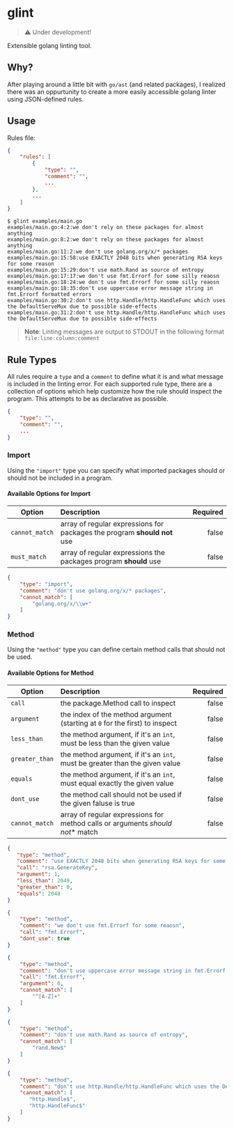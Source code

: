 # glint

> ⚠️ Under development!

Extensible golang linting tool.

## Why?

After playing around a little bit with `go/ast` (and related packages), I realized there was an oppurtunity to create a more easily accessible golang linter using JSON-defined rules.

## Usage

Rules file:

```json
{
    "rules": [
        {
            "type": "",
            "comment": "",
            ...
        },
        ...
    ]
}
```

```console
$ glint examples/main.go
examples/main.go:4:2:we don't rely on these packages for almost anything
examples/main.go:8:2:we don't rely on these packages for almost anything
examples/main.go:11:2:we don't use golang.org/x/* packages
examples/main.go:15:58:use EXACTLY 2048 bits when generating RSA keys for some reason
examples/main.go:15:29:don't use math.Rand as source of entropy
examples/main.go:17:17:we don't use fmt.Errorf for some silly reaosn
examples/main.go:18:24:we don't use fmt.Errorf for some silly reaosn
examples/main.go:18:35:don't use uppercase error message string in fmt.Errorf formatted errors
examples/main.go:30:2:don't use http.Handle/http.HandleFunc which uses the DefaultServeMux due to possible side-effects
examples/main.go:31:2:don't use http.Handle/http.HandleFunc which uses the DefaultServeMux due to possible side-effects
```

> **Note**: Linting messages are output to STDOUT in the following format `file:line:column:comment`

## Rule Types

All rules require a `type` and a `comment` to define what it is and what message is included in the linting error. For each supported rule type, there are a collection of options which help customize how the rule should inspect the program. This attempts to be as declarative as possible.

```json
{
    "type": "",
    "comment": "",
    ...
}
```

### Import

Using the `"import"` type you can specify what imported packages should or should not be included in a program.

#### Available Options for Import

| Option        | Description                                             | Required  |
| ------------- |:--------------------------------------------------------|----------:|
| `cannot_match`| array of regular expressions for packages the program **should not** use | false     |
| `must_match`  | array of regular expressions the packages program **should** use     | false     |

```json
{
    "type": "import",
    "comment": "don't use golang.org/x/* packages",
    "cannot_match": [
        "golang.org/x/\\w+"
    ]
}
```

### Method

Using the `"method"` type you can define certain method calls that should not be used.

#### Available Options for Method

| Option           | Description                                                                    | Required  |
| ---------------- |:-------------------------------------------------------------------------------|----------:|
| `call`           | the package.Method call to inspect                                             | false     |
| `argument`       | the index of the method argument (starting at `0` for the first) to inspect    | false     |
| `less_than`      | the method argument, if it's an `int`, must be less than the given value       | false     |
| `greater_than`   | the method argument, if it's an `int`, must be greater than the given value    | false     |
| `equals`         | the method argument, if it's an `int`, must equal exactly the given value      | false     |
| `dont_use`       | the method call should not be used if the given faluse is true                 | false     |
| `cannot_match`   | array of regular expressions for method calls or arguments *should not** match | false     |

```json
{
   "type": "method",
   "comment": "use EXACTLY 2048 bits when generating RSA keys for some reason",
   "call": "rsa.GenerateKey",
   "argument": 1,
   "less_than": 2049,
   "greater_than": 0,
   "equals": 2048
}
```

```json
{
    "type": "method",
    "comment": "we don't use fmt.Errorf for some reaosn",
    "call": "fmt.Errorf",
    "dont_use": true
}
```

```json
{
    "type": "method",
    "comment": "don't use uppercase error message string in fmt.Errorf formatted errors for some reason",
    "call": "fmt.Errorf",
    "argument": 0,
    "cannot_match": [
        "^[A-Z]+"
    ]
}
```

```json
{
    "type": "method",
    "comment": "don't use math.Rand as source of entropy",
    "cannot_match": [
        "rand.New$"
    ]
}
```

```json
{
    "type": "method",
    "comment": "don't use http.Handle/http.HandleFunc which uses the DefaultServeMux due to possible side-effects",
    "cannot_match": [
       "http.Handle$",
       "http.HandleFunc$"
    ]
}
```
